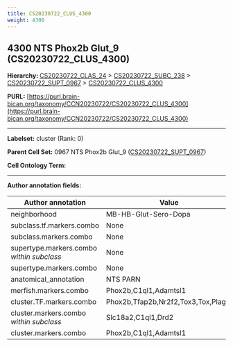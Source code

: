 ```yaml
---
title: CS20230722_CLUS_4300
weight: 4300
---
```

## 4300 NTS Phox2b Glut_9 (CS20230722_CLUS_4300)
<b>Hierarchy: </b>
[CS20230722_CLAS_24](../CS20230722_CLAS_24) >
[CS20230722_SUBC_238](../CS20230722_SUBC_238) >
[CS20230722_SUPT_0967](../CS20230722_SUPT_0967) >
[CS20230722_CLUS_4300](../CS20230722_CLUS_4300)

**PURL:** [https://purl.brain-bican.org/taxonomy/CCN20230722/CS20230722_CLUS_4300](https://purl.brain-bican.org/taxonomy/CCN20230722/CS20230722_CLUS_4300)

---


**Labelset:** cluster (Rank: 0)

**Parent Cell Set:** 0967 NTS Phox2b Glut_9 ([CS20230722_SUPT_0967](../CS20230722_SUPT_0967))



**Cell Ontology Term:** 

[MARKER GENES.]: #


---

[TRANSFERRED ANNOTATIONS.]: #


[AUTHOR ANNOTATION FIELDS.]: #


**Author annotation fields:**

| Author annotation | Value |
|-------------------|-------|
|neighborhood|MB-HB-Glut-Sero-Dopa|
|subclass.tf.markers.combo|None|
|subclass.markers.combo|None|
|supertype.markers.combo _within subclass_|None|
|supertype.markers.combo|None|
|anatomical_annotation|NTS PARN|
|merfish.markers.combo|Phox2b,C1ql1,Adamtsl1|
|cluster.TF.markers.combo|Phox2b,Tfap2b,Nr2f2,Tox3,Tox,Plagl1|
|cluster.markers.combo _within subclass_|Slc18a2,C1ql1,Drd2|
|cluster.markers.combo|Phox2b,C1ql1,Adamtsl1|
